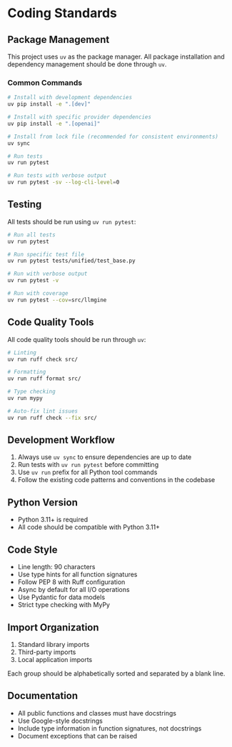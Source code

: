 # Coding Standards

## Package Management

This project uses `uv` as the package manager. All package installation and dependency management should be done through `uv`.

### Common Commands

```bash
# Install with development dependencies
uv pip install -e ".[dev]"

# Install with specific provider dependencies
uv pip install -e ".[openai]"

# Install from lock file (recommended for consistent environments)
uv sync

# Run tests
uv run pytest

# Run tests with verbose output
uv run pytest -sv --log-cli-level=0
```

## Testing

All tests should be run using `uv run pytest`:

```bash
# Run all tests
uv run pytest

# Run specific test file
uv run pytest tests/unified/test_base.py

# Run with verbose output
uv run pytest -v

# Run with coverage
uv run pytest --cov=src/llmgine
```

## Code Quality Tools

All code quality tools should be run through `uv`:

```bash
# Linting
uv run ruff check src/

# Formatting
uv run ruff format src/

# Type checking
uv run mypy

# Auto-fix lint issues
uv run ruff check --fix src/
```

## Development Workflow

1. Always use `uv sync` to ensure dependencies are up to date
2. Run tests with `uv run pytest` before committing
3. Use `uv run` prefix for all Python tool commands
4. Follow the existing code patterns and conventions in the codebase

## Python Version

- Python 3.11+ is required
- All code should be compatible with Python 3.11+

## Code Style

- Line length: 90 characters
- Use type hints for all function signatures
- Follow PEP 8 with Ruff configuration
- Async by default for all I/O operations
- Use Pydantic for data models
- Strict type checking with MyPy

## Import Organization

1. Standard library imports
2. Third-party imports
3. Local application imports

Each group should be alphabetically sorted and separated by a blank line.

## Documentation

- All public functions and classes must have docstrings
- Use Google-style docstrings
- Include type information in function signatures, not docstrings
- Document exceptions that can be raised